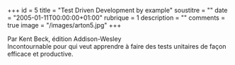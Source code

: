 +++
id = 5
title = "Test Driven Development by example"
soustitre = ""
date = "2005-01-11T00:00:00+01:00"
rubrique = 1
description = ""
comments = true
image = "/images/arton5.jpg"
+++

<div class="chapo">Par Kent Beck, édition Addison-Wesley</div>
Incontournable pour qui veut apprendre à faire des tests unitaires de façon efficace et productive.